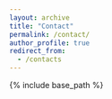 ```yaml
---
layout: archive
title: "Contact"
permalink: /contact/
author_profile: true
redirect_from:
  - /contacts
---
```


{% include base_path %}
